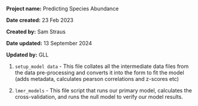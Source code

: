 **Project name:** Predicting Species Abundance

**Date created:** 23 Feb 2023

**Created by:** Sam Straus

**Date updated:** 13 September 2024

**Updated by:** GLL

1. `setup_model data` - This file collates all the intermediate data files from the data pre-processing and converts it into the form to fit the model (adds metadata, calculates pearson correlations and z-scores etc)  

2. `lmer_models` - This file script that runs our primary model, calculates the cross-validation, and runs the null model to verify our model results. 